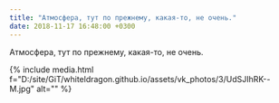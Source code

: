 ```yaml
---
title: "Атмосфера, тут по прежнему, какая-то, не очень."
date: 2018-11-17 16:48:00 +0300
---
```


Атмосфера, тут по прежнему, какая-то, не очень.

{% include media.html f="D:/site/GiT/whiteldragon.github.io/assets/vk_photos/3/UdSJIhRK--M.jpg" alt="" %}
